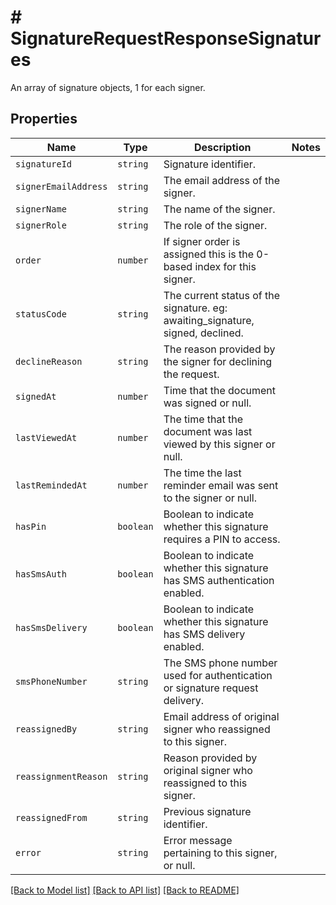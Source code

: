 # # SignatureRequestResponseSignatures

An array of signature objects, 1 for each signer.

## Properties

Name | Type | Description | Notes
------------ | ------------- | ------------- | -------------
| `signatureId` | ```string``` |  Signature identifier.  |  |
| `signerEmailAddress` | ```string``` |  The email address of the signer.  |  |
| `signerName` | ```string``` |  The name of the signer.  |  |
| `signerRole` | ```string``` |  The role of the signer.  |  |
| `order` | ```number``` |  If signer order is assigned this is the 0-based index for this signer.  |  |
| `statusCode` | ```string``` |  The current status of the signature. eg: awaiting_signature, signed, declined.  |  |
| `declineReason` | ```string``` |  The reason provided by the signer for declining the request.  |  |
| `signedAt` | ```number``` |  Time that the document was signed or null.  |  |
| `lastViewedAt` | ```number``` |  The time that the document was last viewed by this signer or null.  |  |
| `lastRemindedAt` | ```number``` |  The time the last reminder email was sent to the signer or null.  |  |
| `hasPin` | ```boolean``` |  Boolean to indicate whether this signature requires a PIN to access.  |  |
| `hasSmsAuth` | ```boolean``` |  Boolean to indicate whether this signature has SMS authentication enabled.  |  |
| `hasSmsDelivery` | ```boolean``` |  Boolean to indicate whether this signature has SMS delivery enabled.  |  |
| `smsPhoneNumber` | ```string``` |  The SMS phone number used for authentication or signature request delivery.  |  |
| `reassignedBy` | ```string``` |  Email address of original signer who reassigned to this signer.  |  |
| `reassignmentReason` | ```string``` |  Reason provided by original signer who reassigned to this signer.  |  |
| `reassignedFrom` | ```string``` |  Previous signature identifier.  |  |
| `error` | ```string``` |  Error message pertaining to this signer, or null.  |  |

[[Back to Model list]](../../README.md#models) [[Back to API list]](../../README.md#endpoints) [[Back to README]](../../README.md)
